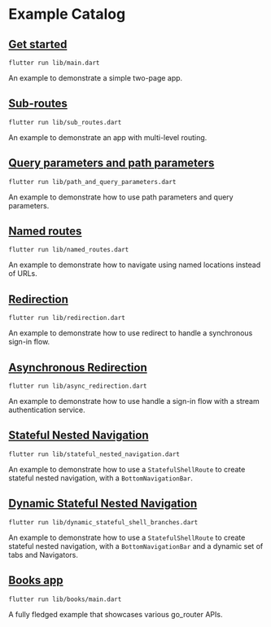 # Example Catalog

## [Get started](https://github.com/flutter/packages/blob/main/packages/go_router/example/lib/main.dart)
`flutter run lib/main.dart`

An example to demonstrate a simple two-page app.

## [Sub-routes](https://github.com/flutter/packages/blob/main/packages/go_router/example/lib/sub_routes.dart)
`flutter run lib/sub_routes.dart`

An example to demonstrate an app with multi-level routing.

## [Query parameters and path parameters](https://github.com/flutter/packages/blob/main/packages/go_router/example/lib/path_and_query_parameters.dart)
`flutter run lib/path_and_query_parameters.dart`

An example to demonstrate how to use path parameters and query parameters.

## [Named routes](https://github.com/flutter/packages/blob/main/packages/go_router/example/lib/named_routes.dart)
`flutter run lib/named_routes.dart`

An example to demonstrate how to navigate using named locations instead of URLs.

## [Redirection](https://github.com/flutter/packages/blob/main/packages/go_router/example/lib/redirection.dart)
`flutter run lib/redirection.dart`

An example to demonstrate how to use redirect to handle a synchronous sign-in flow.

## [Asynchronous Redirection](https://github.com/flutter/packages/blob/main/packages/go_router/example/lib/async_redirection.dart)
`flutter run lib/async_redirection.dart`

An example to demonstrate how to use handle a sign-in flow with a stream authentication service.

## [Stateful Nested Navigation](https://github.com/flutter/packages/blob/main/packages/go_router/example/lib/stateful_shell_route.dart)
`flutter run lib/stateful_nested_navigation.dart`

An example to demonstrate how to use a `StatefulShellRoute` to create stateful nested navigation, with a
`BottomNavigationBar`.

## [Dynamic Stateful Nested Navigation](https://github.com/flutter/packages/blob/main/packages/go_router/example/lib/stateful_shell_route_dynamic.dart)
`flutter run lib/dynamic_stateful_shell_branches.dart`

An example to demonstrate how to use a `StatefulShellRoute` to create stateful nested navigation, with a
`BottomNavigationBar` and a dynamic set of tabs and Navigators.

## [Books app](https://github.com/flutter/packages/blob/main/packages/go_router/example/lib/books)
`flutter run lib/books/main.dart`

A fully fledged example that showcases various go_router APIs.